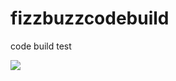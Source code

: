 # fizzbuzzcodebuild

code build test

![](https://codebuild.us-east-1.amazonaws.com/badges?uuid=eyJlbmNyeXB0ZWREYXRhIjoiUjIweklUR3h2SURIM1luUW54eWJ5UmZNRUtaaW1ZTXZNSDkzUld1ZEJBVDBGVUZmYjVvM29sU2lvVjNCSnNIL3ZaeWlNVDR1UDlFNjJ3ZTR4TUtmd0ZvPSIsIml2UGFyYW1ldGVyU3BlYyI6IlNESHBNWExnTUkwLzdqeHgiLCJtYXRlcmlhbFNldFNlcmlhbCI6MX0%3D&branch=master)
